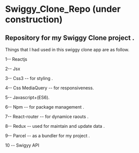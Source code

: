 # Swiggy_Clone_Repo (under construction)
## Repository for my Swiggy Clone project .
Things that I had used in this swiggy clone app are as follow.

1-- Reactjs 

2-- Jsx

3-- Css3 -- for styling .

4-- Css MediaQuery -- for responsiveness.

5-- Javascript+(ES6).

6-- Npm -- for package management .

7-- React-router -- for dynamice raouts .

8-- Redux -- used for maintain and update data .

9-- Parcel -- as a bundler for my project .

10 -- Swigyy API 
 
